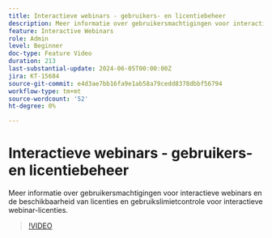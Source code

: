 ```yaml
---
title: Interactieve webinars - gebruikers- en licentiebeheer
description: Meer informatie over gebruikersmachtigingen voor interactieve webinars en de beschikbaarheid van licenties en gebruikslimietcontrole voor interactieve webinar-licenties.
feature: Interactive Webinars
role: Admin
level: Beginner
doc-type: Feature Video
duration: 213
last-substantial-update: 2024-06-05T00:00:00Z
jira: KT-15684
source-git-commit: e4d3ae7bb16fa9e1ab58a79cedd8378dbbf56794
workflow-type: tm+mt
source-wordcount: '52'
ht-degree: 0%

---
```



# Interactieve webinars - gebruikers- en licentiebeheer

Meer informatie over gebruikersmachtigingen voor interactieve webinars en de beschikbaarheid van licenties en gebruikslimietcontrole voor interactieve webinar-licenties.

>[!VIDEO](https://video.tv.adobe.com/v/3446122/?learn=on&captions=dut)
